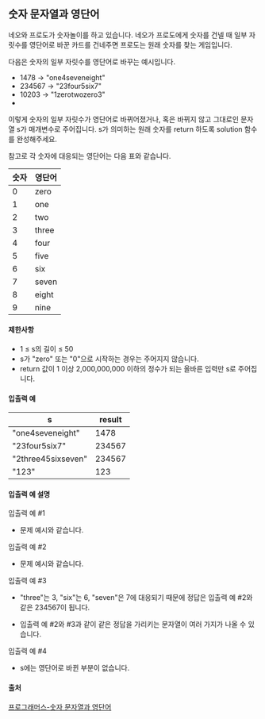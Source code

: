## 숫자 문자열과 영단어

네오와 프로도가 숫자놀이를 하고 있습니다. 네오가 프로도에게 숫자를 건넬 때 일부 자릿수를 영단어로 바꾼 카드를 건네주면 프로도는 원래 숫자를 찾는 게임입니다.

다음은 숫자의 일부 자릿수를 영단어로 바꾸는 예시입니다.

- 1478 → "one4seveneight"
- 234567 → "23four5six7"
- 10203 → "1zerotwozero3"
- 
이렇게 숫자의 일부 자릿수가 영단어로 바뀌어졌거나, 혹은 바뀌지 않고 그대로인 문자열 s가 매개변수로 주어집니다. 
s가 의미하는 원래 숫자를 return 하도록 solution 함수를 완성해주세요.

참고로 각 숫자에 대응되는 영단어는 다음 표와 같습니다.

| 숫자 | 영단어 |
|-----|--------|
| 0   | zero   |
| 1   | one    |
| 2   | two    |
| 3   | three  |
| 4   | four   |
| 5   | five   |
| 6   | six    |
| 7   | seven  |
| 8   | eight  |
| 9   | nine   |

#### 제한사항
- 1 ≤ s의 길이 ≤ 50
- s가 "zero" 또는 "0"으로 시작하는 경우는 주어지지 않습니다.
- return 값이 1 이상 2,000,000,000 이하의 정수가 되는 올바른 입력만 s로 주어집니다.

#### 입출력 예

| s                  | result|
|--------------------|-------|
| "one4seveneight"   | 1478  |
| "23four5six7"      | 234567|
| "2three45sixseven" | 234567|
| "123"              | 123   |

#### 입출력 예 설명

입출력 예 #1

- 문제 예시와 같습니다.

입출력 예 #2

- 문제 예시와 같습니다.

입출력 예 #3

- "three"는 3, "six"는 6, "seven"은 7에 대응되기 때문에 정답은 입출력 예 #2와 같은 234567이 됩니다.

- 입출력 예 #2와 #3과 같이 같은 정답을 가리키는 문자열이 여러 가지가 나올 수 있습니다.

입출력 예 #4

- s에는 영단어로 바뀐 부분이 없습니다.

#### 출처
[프로그래머스-숫자 문자열과 영단어](https://school.programmers.co.kr/learn/courses/30/lessons/81301)